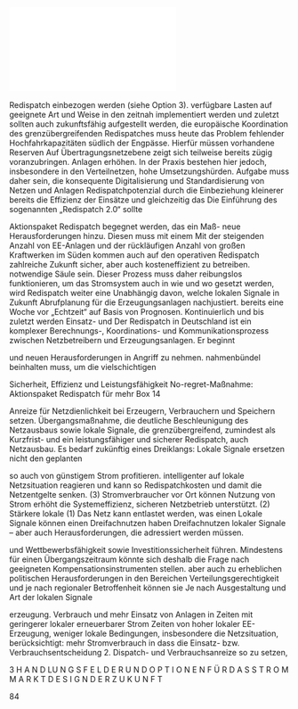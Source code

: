 ![./pages/page86.pdf](../assets/./pages/page86.pdf)




Redispatch einbezogen werden (siehe Option 3).
verfügbare Lasten auf geeignete Art und Weise in den
zeitnah implementiert werden und zuletzt sollten auch
zukunftsfähig aufgestellt werden, die europäische Koordination des grenzübergreifenden Redispatches muss
heute das Problem fehlender Hochfahrkapazitäten südlich der Engpässe. Hierfür müssen vorhandene Reserven
Auf Übertragungsnetzebene zeigt sich teilweise bereits
zügig voranzubringen.
Anlagen erhöhen. In der Praxis bestehen hier jedoch, insbesondere in den Verteilnetzen, hohe Umsetzungshürden. Aufgabe muss daher sein, die konsequente Digitalisierung und Standardisierung von Netzen und Anlagen
Redispatchpotenzial durch die Einbeziehung kleinerer
bereits die Effizienz der Einsätze und gleichzeitig das
Die Einführung des sogenannten „Redispatch 2.0“ sollte

Aktionspaket Redispatch begegnet werden, das ein Maß-
neue Herausforderungen hinzu. Diesen muss mit einem
Mit der steigenden Anzahl von EE-Anlagen und der rückläufigen Anzahl von großen Kraftwerken im Süden kommen auch auf den operativen Redispatch zahlreiche
Zukunft sicher, aber auch kosteneffizient zu betreiben.
notwendige Säule sein. Dieser Prozess muss daher reibungslos funktionieren, um das Stromsystem auch in
wie und wo gesetzt werden, wird Redispatch weiter eine
Unabhängig davon, welche lokalen Signale in Zukunft
Abrufplanung für die Erzeugungsanlagen nachjustiert.
bereits eine Woche vor „Echtzeit“ auf Basis von Prognosen. Kontinuierlich und bis zuletzt werden Einsatz- und
Der Redispatch in Deutschland ist ein komplexer Berechnungs-, Koordinations- und Kommunikationsprozess zwischen Netzbetreibern und Erzeugungsanlagen. Er beginnt

und neuen Herausforderungen in Angriff zu nehmen.
nahmenbündel beinhalten muss, um die vielschichtigen

Sicherheit, Effizienz und Leistungsfähigkeit
No-regret-Maßnahme: Aktionspaket Redispatch für mehr
Box 14

Anreize für Netzdienlichkeit bei Erzeugern, Verbrauchern und Speichern setzen.
Übergangsmaßnahme, die deutliche Beschleunigung des Netzausbaus sowie lokale Signale, die
grenzübergreifend, zumindest als Kurzfrist- und
ein leistungsfähiger und sicherer Redispatch, auch
Netzausbau. Es bedarf zukünftig eines Dreiklangs:
Lokale Signale ersetzen nicht den geplanten

so auch von günstigem Strom profitieren.
intelligenter auf lokale Netzsituation reagieren und
kann so Redispatchkosten und damit die Netzentgelte senken. (3) Stromverbraucher vor Ort können
Nutzung von Strom erhöht die Systemeffizienz,
sicheren Netzbetrieb unterstützt. (2) Stärkere lokale
(1) Das Netz kann entlastet werden, was einen
Lokale Signale können einen Dreifachnutzen haben
Dreifachnutzen lokaler Signale – aber auch Herausforderungen, die adressiert werden müssen.

und Wettbewerbsfähigkeit sowie Investitionssicherheit führen. Mindestens für einen Übergangszeitraum könnte sich deshalb die Frage nach geeigneten Kompensationsinstrumenten stellen.
aber auch zu erheblichen politischen Herausforderungen in den Bereichen Verteilungsgerechtigkeit
und je nach regionaler Betroffenheit können sie
Je nach Ausgestaltung und Art der lokalen Signale

erzeugung.
Verbrauch und mehr Einsatz von Anlagen in Zeiten mit geringerer lokaler erneuerbarer Strom­
Zeiten von hoher lokaler EE-Erzeugung, weniger
lokale Bedingungen, insbesondere die Netzsituation, berücksichtigt: mehr Stromverbrauch in
dass die Einsatz- bzw. Verbrauchsentscheidung
2. Dispatch- und Verbrauchsanreize so zu setzen,

3 H A N D LU N G S F E L D E R U N D O P T I O N E N F Ü R D A S S T R O M M A R K T D E S I G N D E R Z U K U N F T

84
